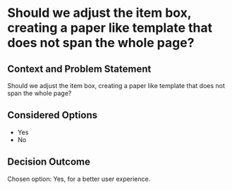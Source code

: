 # Should we adjust the item box, creating a paper like template that does not span the whole page?

## Context and Problem Statement

Should we adjust the item box, creating a paper like template that does not span the whole page?

## Considered Options

* Yes
* No

## Decision Outcome

Chosen option: Yes, for a better user experience. 
